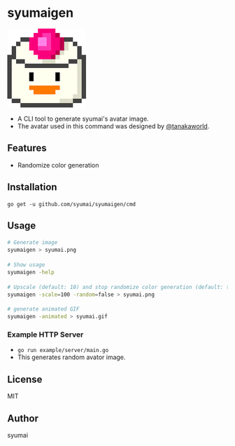 # syumaigen

![syumai.gif](assets/syumai.gif)

* A CLI tool to generate syumai's avatar image.
* The avatar used in this command was designed by [@tanakaworld](https://github.com/tanakaworld).

## Features

* Randomize color generation

## Installation

```console
go get -u github.com/syumai/syumaigen/cmd
```

## Usage

```sh
# Generate image
syumaigen > syumai.png

# Show usage
syumaigen -help

# Upscale (default: 10) and stop randomize color generation (default: true)
syumaigen -scale=100 -random=false > syumai.png

# generate animated GIF
syumaigen -animated > syumai.gif
```

### Example HTTP Server

* `go run example/server/main.go`
* This generates random avator image.

## License

MIT

## Author

syumai
